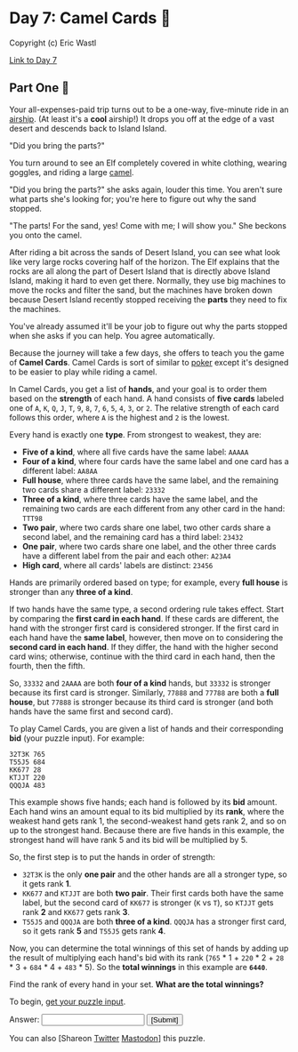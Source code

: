 
<h1>Day 7: Camel Cards 🎄</h1><p>Copyright (c) Eric Wastl</p><a href=https://adventofcode.com/2023/day/7>Link to Day 7</a><h2>Part One 🎁</h2><p>Your all-expenses-paid trip turns out to be a one-way, five-minute ride in an <a href="https://en.wikipedia.org/wiki/Airship" target="_blank">airship</a>. (At least it's a <span title="Please only read this sentence while listening to 'The Airship Blackjack' from the Final Fantasy 6 soundtrack."><b>cool</b> airship</span>!) It drops you off at the edge of a vast desert and descends back to Island Island.</p>
<p>"Did you bring the parts?"</p>
<p>You turn around to see an Elf completely covered in white clothing, wearing goggles, and riding a large <a href="https://en.wikipedia.org/wiki/Dromedary" target="_blank">camel</a>.</p>
<p>"Did you bring the parts?" she asks again, louder this time. You aren't sure what parts she's looking for; you're here to figure out why the sand stopped.</p>
<p>"The parts! For the sand, yes! Come with me; I will show you." She beckons you onto the camel.</p>
<p>After riding a bit across the sands of Desert Island, you can see what look like very large rocks covering half of the horizon. The Elf explains that the rocks are all along the part of Desert Island that is directly above Island Island, making it hard to even get there. Normally, they use big machines to move the rocks and filter the sand, but the machines have broken down because Desert Island recently stopped receiving the <b>parts</b> they need to fix the machines.</p>
<p>You've already assumed it'll be your job to figure out why the parts stopped when she asks if you can help. You agree automatically.</p>
<p>Because the journey will take a few days, she offers to teach you the game of <b>Camel Cards</b>. Camel Cards is sort of similar to <a href="https://en.wikipedia.org/wiki/List_of_poker_hands" target="_blank">poker</a> except it's designed to be easier to play while riding a camel.</p>
<p>In Camel Cards, you get a list of <b>hands</b>, and your goal is to order them based on the <b>strength</b> of each hand. A hand consists of <b>five cards</b> labeled one of <code>A</code>, <code>K</code>, <code>Q</code>, <code>J</code>, <code>T</code>, <code>9</code>, <code>8</code>, <code>7</code>, <code>6</code>, <code>5</code>, <code>4</code>, <code>3</code>, or <code>2</code>. The relative strength of each card follows this order, where <code>A</code> is the highest and <code>2</code> is the lowest.</p>
<p>Every hand is exactly one <b>type</b>. From strongest to weakest, they are:</p>
<ul>
<li><b>Five of a kind</b>, where all five cards have the same label: <code>AAAAA</code></li>
<li><b>Four of a kind</b>, where four cards have the same label and one card has a different label: <code>AA8AA</code></li>
<li><b>Full house</b>, where three cards have the same label, and the remaining two cards share a different label: <code>23332</code></li>
<li><b>Three of a kind</b>, where three cards have the same label, and the remaining two cards are each different from any other card in the hand: <code>TTT98</code></li>
<li><b>Two pair</b>, where two cards share one label, two other cards share a second label, and the remaining card has a third label: <code>23432</code></li>
<li><b>One pair</b>, where two cards share one label, and the other three cards have a different label from the pair and each other: <code>A23A4</code></li>
<li><b>High card</b>, where all cards' labels are distinct: <code>23456</code></li>
</ul>
<p>Hands are primarily ordered based on type; for example, every <b>full house</b> is stronger than any <b>three of a kind</b>.</p>
<p>If two hands have the same type, a second ordering rule takes effect. Start by comparing the <b>first card in each hand</b>. If these cards are different, the hand with the stronger first card is considered stronger. If the first card in each hand have the <b>same label</b>, however, then move on to considering the <b>second card in each hand</b>. If they differ, the hand with the higher second card wins; otherwise, continue with the third card in each hand, then the fourth, then the fifth.</p>
<p>So, <code>33332</code> and <code>2AAAA</code> are both <b>four of a kind</b> hands, but <code>33332</code> is stronger because its first card is stronger. Similarly, <code>77888</code> and <code>77788</code> are both a <b>full house</b>, but <code>77888</code> is stronger because its third card is stronger (and both hands have the same first and second card).</p>
<p>To play Camel Cards, you are given a list of hands and their corresponding <b>bid</b> (your puzzle input). For example:</p>
<pre><code>32T3K 765
T55J5 684
KK677 28
KTJJT 220
QQQJA 483
</code></pre>
<p>This example shows five hands; each hand is followed by its <b>bid</b> amount. Each hand wins an amount equal to its bid multiplied by its <b>rank</b>, where the weakest hand gets rank 1, the second-weakest hand gets rank 2, and so on up to the strongest hand. Because there are five hands in this example, the strongest hand will have rank 5 and its bid will be multiplied by 5.</p>
<p>So, the first step is to put the hands in order of strength:</p>
<ul>
<li><code>32T3K</code> is the only <b>one pair</b> and the other hands are all a stronger type, so it gets rank <b>1</b>.</li>
<li><code>KK677</code> and <code>KTJJT</code> are both <b>two pair</b>. Their first cards both have the same label, but the second card of <code>KK677</code> is stronger (<code>K</code> vs <code>T</code>), so <code>KTJJT</code> gets rank <b>2</b> and <code>KK677</code> gets rank <b>3</b>.</li>
<li><code>T55J5</code> and <code>QQQJA</code> are both <b>three of a kind</b>. <code>QQQJA</code> has a stronger first card, so it gets rank <b>5</b> and <code>T55J5</code> gets rank <b>4</b>.</li>
</ul>
<p>Now, you can determine the total winnings of this set of hands by adding up the result of multiplying each hand's bid with its rank (<code>765</code> * 1 + <code>220</code> * 2 + <code>28</code> * 3 + <code>684</code> * 4 + <code>483</code> * 5). So the <b>total winnings</b> in this example are <code><b>6440</b></code>.</p>
<p>Find the rank of every hand in your set. <b>What are the total winnings?</b></p>

<p>To begin, <a href="7/input" target="_blank">get your puzzle input</a>.</p>
<form method="post" action="7/answer"><input type="hidden" name="level" value="1"/><p>Answer: <input type="text" name="answer" autocomplete="off"/> <input type="submit" value="[Submit]"/></p></form>
<p>You can also <span class="share">[Share<span class="share-content">on
  <a href="https://twitter.com/intent/tweet?text=%22Camel+Cards%22+%2D+Day+7+%2D+Advent+of+Code+2023&amp;url=https%3A%2F%2Fadventofcode%2Ecom%2F2023%2Fday%2F7&amp;related=ericwastl&amp;hashtags=AdventOfCode" target="_blank">Twitter</a>
  <a href="javascript:void(0);" onclick="var ms; try{ms=localStorage.getItem('mastodon.server')}finally{} if(typeof ms!=='string')ms=''; ms=prompt('Mastodon Server?',ms); if(typeof ms==='string' && ms.length){this.href='https://'+ms+'/share?text=%22Camel+Cards%22+%2D+Day+7+%2D+Advent+of+Code+2023+%23AdventOfCode+https%3A%2F%2Fadventofcode%2Ecom%2F2023%2Fday%2F7';try{localStorage.setItem('mastodon.server',ms);}finally{}}else{return false;}" target="_blank">Mastodon</a
></span>]</span> this puzzle.</p>

